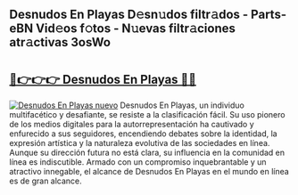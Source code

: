 ## Desnudos En Playas D𝚎sn𝚞dos filtr𝚊dos - Parts-eBN Vid𝚎os f𝚘tos - N𝚞evas filtr𝚊ciones atr𝚊ctivas 3osWo

# <h2><a href="http://mb2d8z.tromn.icu/?c=Desnudos+En+Playas">🔗👉👉👉 Desnudos En Playas 🔗🔗</a></h2>

[![Desnudos En Playas nuevo](https://i.imgur.com/pEAQMta.gif)](http://mb2d8z.tromn.icu/?c=Desnudos+En+Playas)
Desnudos En Playas, un individuo multifacético y desafiante, se resiste a la clasificación fácil. Su uso pionero de los medios digitales para la autorrepresentación ha cautivado y enfurecido a sus seguidores, encendiendo debates sobre la identidad, la expresión artística y la naturaleza evolutiva de las sociedades en línea. Aunque su dirección futura no está clara, su influencia en la comunidad en línea es indiscutible. Armado con un compromiso inquebrantable y un atractivo innegable, el alcance de Desnudos En Playas en el mundo en línea es de gran alcance.
